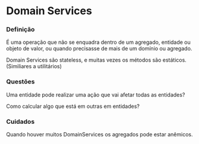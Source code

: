 # Domain Services

### Definição
É uma operação que não se enquadra dentro de um agregado, entidade ou objeto de valor,
ou quando precisasse de mais de um domínio ou agregado.

Domain Services são stateless, e muitas vezes os métodos são estáticos. (Similiares a utilitários)

### Questões
Uma entidade pode realizar uma ação que vai afetar todas as entidades?

Como calcular algo que está em outras em entidades?

### Cuidados
Quando houver muitos DomainServices os agregados pode estar anêmicos.

